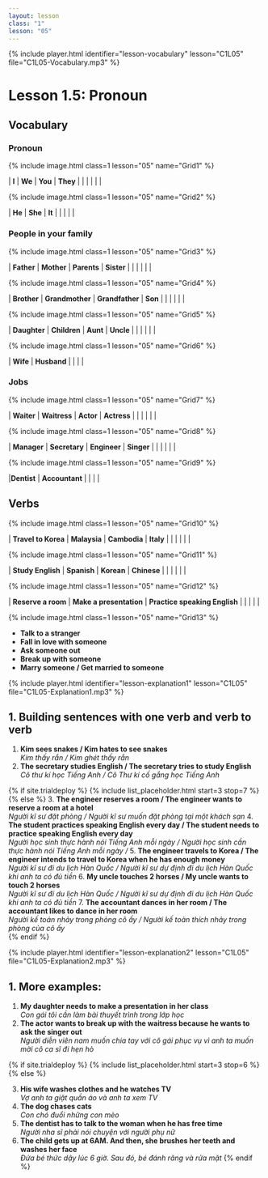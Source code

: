 ```yaml
---
layout: lesson
class: "1"
lesson: "05"
---
```




{% include player.html identifier="lesson-vocabulary" lesson="C1L05" file="C1L05-Vocabulary.mp3" %}
# Lesson 1.5: Pronoun 


## Vocabulary 

### Pronoun 


{% include image.html class=1 lesson="05" name="Grid1" %}

| **I** | **We**  | **You** | **They** |
|    |       |     |     | 

{% include image.html class=1 lesson="05" name="Grid2" %}

| **He**  | **She**  | **It** | 
|    |       |     | 

### People in your family 

{% include image.html class=1 lesson="05" name="Grid3" %}

| **Father** | **Mother** | **Parents** | **Sister** | 
|    |       |     |     | 



{% include image.html class=1 lesson="05" name="Grid4" %}

| **Brother** | **Grandmother** | **Grandfather** | **Son** | 
|    |       |     |     | 


{% include image.html class=1 lesson="05" name="Grid5" %}

| **Daughter** | **Children** | **Aunt** | **Uncle** |
|    |       |     |     | 


{% include image.html class=1 lesson="05" name="Grid6" %}

| **Wife** | **Husband** |
|    |       |  


### Jobs 

{% include image.html class=1 lesson="05" name="Grid7" %}

| **Waiter** | **Waitress**  | **Actor** | **Actress** | 
|    |       |     |     | 


{% include image.html class=1 lesson="05" name="Grid8" %}

| **Manager** | **Secretary** | **Engineer**  | **Singer**  | 
|    |       |     |     | 


{% include image.html class=1 lesson="05" name="Grid9" %}

|**Dentist**  | **Accountant** | 
|    |       | 


## Verbs

{% include image.html class=1 lesson="05" name="Grid10" %}

| **Travel to Korea** | **Malaysia** | **Cambodia**  | **Italy**  |
|    |       |     |     | 


{% include image.html class=1 lesson="05" name="Grid11" %}

| **Study English** | **Spanish**  | **Korean** | **Chinese** |
|    |       |     |     | 


{% include image.html class=1 lesson="05" name="Grid12" %}

| **Reserve a room** | **Make a presentation** | **Practice speaking English**   | 
|    |       |     | 


{% include image.html class=1 lesson="05" name="Grid13" %}

- **Talk to a stranger** 
- **Fall in love with someone**  
- **Ask someone out**   
- **Break up with someone**  
- **Marry someone / Get married to someone** 




{% include player.html identifier="lesson-explanation1" lesson="C1L05" file="C1L05-Explanation1.mp3" %}

## 1. Building sentences with one verb and verb to verb


1. **Kim sees snakes / Kim hates to see snakes**  
*Kim thấy rắn / Kim ghét thấy rắn*  
2. **The secretary studies English / The secretary tries to study English**   
*Cô thư kí học Tiếng Anh / Cô Thư kí cố gắng học Tiếng Anh*

{% if site.trialdeploy %}
	{% include list_placeholder.html start=3 stop=7 %}
	{% else %}
3. **The engineer reserves a room / The engineer wants to reserve a room at a hotel**   
*Người kĩ sư đặt phòng / Người kĩ sư muốn đặt phòng tại một khách sạn*
4. **The student practices speaking English every day / The student needs to practice speaking English every day**  
 *Người học sinh thực hành nói Tiếng Anh mỗi ngày / Người học sinh  cần thực hành nói Tiếng Anh mỗi ngày /*
5. **The engineer travels to Korea / The engineer intends to travel to Korea when he has enough money**   
*Người kĩ sư đi du lịch Hàn Quốc / Người kĩ sư dự định đi du lịch Hàn Quốc khi anh ta có đủ tiền*
6.  **My uncle touches 2 horses / My uncle wants to touch 2 horses**   
*Người kĩ sư đi du lịch Hàn Quốc / Người kĩ sư dự định đi du lịch Hàn Quốc khi anh ta có đủ tiền*
7. **The accountant dances in her room / The accountant likes to dance in her room**   
*Người kế toán nhảy trong phòng cô ấy / Người kế toàn thích nhảy trong phòng của cô ấy*  
{% endif %}

{% include player.html identifier="lesson-explanation2" lesson="C1L05" file="C1L05-Explanation2.mp3" %}
## 1. More examples: 

1. **My daughter needs to make a presentation in her class**   
*Con gái tôi cần làm bài thuyết trình trong lớp học*
2. **The actor wants to break up with the waitress because he wants to ask the singer out**   
*Người diễn viên nam muốn chia tay với cô gái phục vụ vì anh ta muốn mời cô ca sĩ đi hẹn hò*

{% if site.trialdeploy %}
	{% include list_placeholder.html start=3 stop=6 %}
	{% else %}

3. **His wife washes clothes and he watches TV**  
 *Vợ anh ta giặt quần áo và anh ta xem TV*
4. **The dog chases cats**  
 *Con chó đuổi những con mèo*
5. **The dentist has to talk to the woman when he has free time**   
*Người nha sĩ phải nói chuyện với người phụ nữ*
6. **The child gets up at 6AM. And then, she brushes her teeth and washes her face**  
*Đứa bé thức dậy lúc 6 giờ. Sau đó, bé đánh răng và rửa mặt*
{% endif %}

